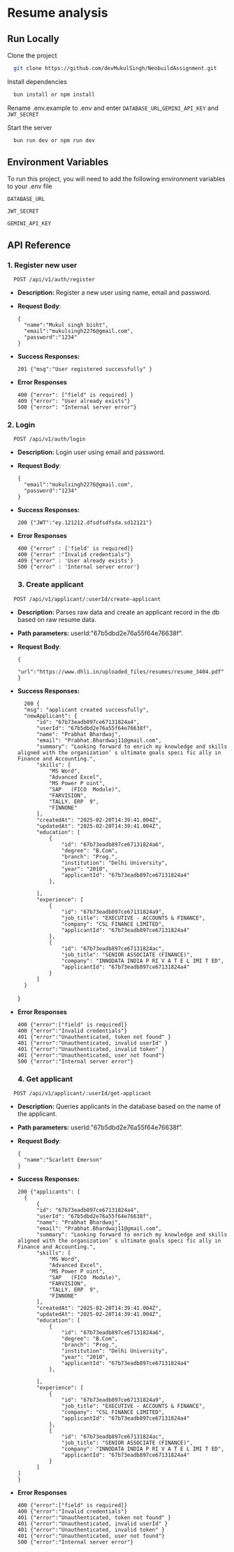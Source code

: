 
# Resume analysis




## Run Locally

Clone the project

```bash
  git clone https://github.com/devMukulSingh/NeobuildAssignment.git
```

Install dependencies

```bash
  bun install or npm install
```
Rename .env.example to .env and enter `DATABASE_URL`,`GEMINI_API_KEY` and `JWT_SECRET`

Start the server

```bash
  bun run dev or npm run dev
```


## Environment Variables

To run this project, you will need to add the following environment variables to your .env file

`DATABASE_URL`

`JWT_SECRET`

`GEMINI_API_KEY`


## API Reference

### 1. Register new user

```http
  POST /api/v1/auth/register
```
- **Description:** Register a new user using name, email and password.
- **Request Body**:

      {
        "name":"Mukul singh bisht",
        "email":"mukulsingh2276@gmail.com",
        "password":"1234"
      }
- **Success Responses:**

      201 {"msg":"User registered successfully" }
- **Error Responses**

      400 {"error": ["field" is required] }
      409 {"error": "User already exists"}
      500 {"error": "Internal server error"}

### 2. Login 
```http
  POST /api/v1/auth/login
```
- **Description:** Login user using email and password.
- **Request Body**:

      {
        "email":"mukulsingh2276@gmail.com",
        "password":"1234"
      }
- **Success Responses:**

      200 {"JWT":"ey.121212.dfsdfsdfsda.sd12121"}
- **Error Responses**

      400 {"error" : ['field' is required]}
      400 {"error" :"Invalid credentials"} 
      409 {"error" : 'User already exists'}
      500 {"error" : 'Internal server error'}

  ### 3. Create applicant 
```http
  POST /api/v1/applicant/:userId/create-applicant
```
- **Description:** Parses raw data and create an applicant record in the db based on raw resume data.
- **Path parameters:** userId:"67b5dbd2e76a55f64e76638f".

- **Request Body**:

      {
        "url":"https://www.dhli.in/uploaded_files/resumes/resume_3404.pdf"
      }
- **Success Responses:**

        200 {
        "msg": "applicant created successfully",
        "newApplicant": {
            "id": "67b73eadb897ce67131824a4",
            "userId": "67b5dbd2e76a55f64e76638f",
            "name": "Prabhat Bhardwaj",
            "email": "Prabhat.Bhardwaj11@gmail.com",
            "summary": "Looking forward to enrich my knowledge and skills aligned with the organization’ s ultimate goals speci fic ally in Finance and Accounting.",
            "skills": [
                "MS Word",
                "Advanced Excel",
                "MS Power P oint",
                "SAP   (FICO  Module)",
                "FARVISION",
                "TALLY. ERP  9",
                "FINNONE"
            ],
            "createdAt": "2025-02-20T14:39:41.004Z",
            "updatedAt": "2025-02-20T14:39:41.004Z",
            "education": [
                {
                    "id": "67b73eadb897ce67131824a6",
                    "degree": "B.Com",
                    "branch": "Prog.",
                    "institution": "Delhi University",
                    "year": "2010",
                    "applicantId": "67b73eadb897ce67131824a4"
                },

            ],
            "experience": [
                {
                    "id": "67b73eadb897ce67131824a9",
                    "job_title": "EXECUTIVE - ACCOUNTS & FINANCE",
                    "company": "CSL FINANCE LIMITED",
                    "applicantId": "67b73eadb897ce67131824a4"
                },
                {
                    "id": "67b73eadb897ce67131824ac",
                    "job_title": "SENIOR ASSOCIATE (FINANCE)",
                    "company": "INNODATA INDIA P RI V A T E L IMI T ED",
                    "applicantId": "67b73eadb897ce67131824a4"
                }
            ]
        }
    }

- **Error Responses**

      400 {"error":["field" is required]}
      400 {"error":"Invalid credentials"} 
      401 {"error":"Unauthenticated, token not found" }
      401 {"error":"Unauthenticated, invalid userId" }
      401 {"error":"Unauthenticated, invalid token" }
      401 {"error":"Unauthenticated, user not found"}
      500 {"error":"Internal server error"}

    ### 4. Get applicant 
```http
  POST /api/v1/applicant/:userId/get-applicant
```
- **Description:** Queries applicants in the database based on the name of the applicant.
- **Path parameters:** userId:"67b5dbd2e76a55f64e76638f".
- **Request Body**:

      {
        "name":"Scarlett Emerson"
      }
- **Success Responses:**

      200 {"applicants": [
        {
            {
            "id": "67b73eadb897ce67131824a4",
            "userId": "67b5dbd2e76a55f64e76638f",
            "name": "Prabhat Bhardwaj",
            "email": "Prabhat.Bhardwaj11@gmail.com",
            "summary": "Looking forward to enrich my knowledge and skills aligned with the organization’ s ultimate goals speci fic ally in Finance and Accounting.",
            "skills": [
                "MS Word",
                "Advanced Excel",
                "MS Power P oint",
                "SAP   (FICO  Module)",
                "FARVISION",
                "TALLY. ERP  9",
                "FINNONE"
            ],
            "createdAt": "2025-02-20T14:39:41.004Z",
            "updatedAt": "2025-02-20T14:39:41.004Z",
            "education": [
                {
                    "id": "67b73eadb897ce67131824a6",
                    "degree": "B.Com",
                    "branch": "Prog.",
                    "institution": "Delhi University",
                    "year": "2010",
                    "applicantId": "67b73eadb897ce67131824a4"
                },

            ],
            "experience": [
                {
                    "id": "67b73eadb897ce67131824a9",
                    "job_title": "EXECUTIVE - ACCOUNTS & FINANCE",
                    "company": "CSL FINANCE LIMITED",
                    "applicantId": "67b73eadb897ce67131824a4"
                },
                {
                    "id": "67b73eadb897ce67131824ac",
                    "job_title": "SENIOR ASSOCIATE (FINANCE)",
                    "company": "INNODATA INDIA P RI V A T E L IMI T ED",
                    "applicantId": "67b73eadb897ce67131824a4"
                }
            ]
      ]
      }

- **Error Responses**

      400 {"error":["field" is required]}
      400 {"error":"Invalid credentials"} 
      401 {"error":"Unauthenticated, token not found" }
      401 {"error":"Unauthenticated, invalid userId" }
      401 {"error":"Unauthenticated, invalid token" }
      401 {"error":"Unauthenticated, user not found"}
      500 {"error":"Internal server error"}
